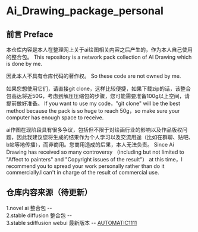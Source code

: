 ﻿# Ai_Drawing_package_personal
 ## 前言  Preface
本仓库内容是本人在整理网上关于ai绘图相关内容之后产生的，作为本人自己使用的整合包。
This repository is a network pack collection of AI Drawing which is done by me.

因此本人不具有仓库代码的著作权。
So these code are not owned by me.

如果您想使用它们，请直接git clone，这样比较便捷，如果下载zip的话，该整合包高达将近50G，考虑到解压压缩包的步骤，您可能需要准备100g以上空间，请提前做好准备。
If you want to use my code，"git clone" will be the best method because the pack is so huge to reach 50g，so make sure your computer has enough space to receive.

ai作图在现阶段具有很多争议，包括但不限于对绘画行业的影响以及作品版权问题，因此我建议您将生成的结果作为个人学习以及交流用途（比如在群聊、贴吧、b站等地传播），而非商用。您商用造成的后果，本人无法负责。
Since Ai Drawing has received so many controversy （including but not limited to "Affect to painters" and "Copyright issues of the result"） at this time，I recommend you to spread your work personally rather than do it commercially.I can't in charge of the result of commercial use.


## 仓库内容来源（待更新）
1.novel ai 整合包  --  
2.stable diffusion 整合包  --  
3.stable sdiffusion webui 最新版本  --  [AUTOMATIC1111](https://github.com/AUTOMATIC1111/stable-diffusion-webui)
